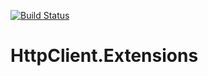 [![Build Status](https://dev.azure.com/capraibex/OpenSource/_apis/build/status/HttpClient.Extensions)](https://dev.azure.com/capraibex/OpenSource/_build/latest?definitionId=24)

# HttpClient.Extensions
